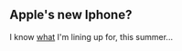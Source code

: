 <article><h2>Apple's new Iphone?</h2><p>I know <a href="http://gizmodo.com/5520164/this-is-apples-next-iphone">what</a> I'm lining up for, this summer...</p><object width="432" height="270"><param name="movie" value="http://www.youtube.com/v/nxbHCR-W8zc&color1=0xb1b1b1&color2=0xcfcfcf&hl=en_US&feature=player_embedded&fs=1"></param><param name="allowFullScreen" value="true"></param><param name="allowScriptAccess" value="always"></param><embed src="http://www.youtube.com/v/nxbHCR-W8zc&color1=0xb1b1b1&color2=0xcfcfcf&hl=en_US&feature=player_embedded&fs=1" type="application/x-shockwave-flash" allowfullscreen="true" allowScriptAccess="always" width="432" height="270"></embed></object></article>